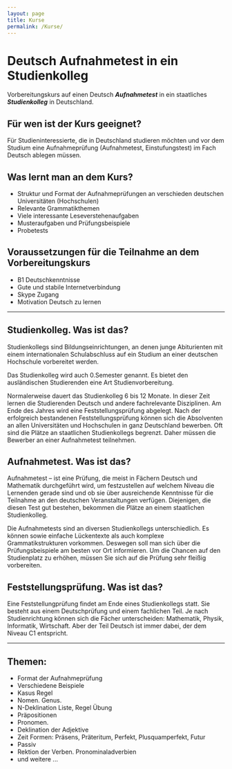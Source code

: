 ```yaml
---
layout: page
title: Kurse
permalink: /Kurse/
---
```


# Deutsch Aufnahmetest in ein Studienkolleg

Vorbereitungskurs auf einen Deutsch ***Aufnahmetest*** in ein staatliches ***Studienkolleg*** in Deutschland. 

## Für wen ist der Kurs geeignet? 
 
Für Studieninteressierte, die in Deutschland studieren möchten und vor dem Studium eine Aufnahmeprüfung (Aufnahmetest, Einstufungstest) im Fach Deutsch ablegen müssen.  
 
## Was lernt man an dem Kurs? 

- Struktur und Format der Aufnahmeprüfungen an verschieden deutschen Universitäten (Hochschulen) 
- Relevante Grammatikthemen  
- Viele interessante Leseverstehenaufgaben 
- Musteraufgaben und Prüfungsbeispiele 
- Probetests  

## Voraussetzungen für die Teilnahme an dem Vorbereitungskurs 
- B1 Deutschkenntnisse 
- Gute und stabile Internetverbindung 
- Skype Zugang  
- Motivation Deutsch zu lernen 
 
--- 

## Studienkolleg. Was ist das?  
 
Studienkollegs sind Bildungseinrichtungen, an denen junge Abiturienten mit einem internationalen Schulabschluss auf ein Studium an einer deutschen Hochschule vorbereitet werden.  

Das Studienkolleg wird auch 0.Semester genannt. Es bietet den ausländischen Studierenden eine Art Studienvorbereitung. 

Normalerweise dauert das Studienkolleg 6 bis 12 Monate. In dieser Zeit lernen die Studierenden Deutsch und andere fachrelevante Disziplinen. Am Ende des Jahres wird eine Feststellungsprüfung abgelegt. Nach der erfolgreich bestandenen Feststellungsprüfung können sich die Absolventen an allen Universitäten und Hochschulen in ganz Deutschland bewerben. Oft sind die Plätze an staatlichen Studienkollegs begrenzt. Daher müssen die Bewerber an einer Aufnahmetest teilnehmen.  

## Aufnahmetest. Was ist das?  

Aufnahmetest – ist eine Prüfung, die meist in Fächern Deutsch und Mathematik durchgeführt wird, um festzustellen auf welchem Niveau die Lernenden gerade sind und ob sie über ausreichende Kenntnisse für die Teilnahme an den deutschen Veranstaltungen verfügen. Diejenigen, die diesen Test gut bestehen, bekommen die Plätze an einem staatlichen Studienkolleg.  

Die Aufnahmetests sind an diversen Studienkollegs unterschiedlich. Es können sowie einfache Lückentexte als auch komplexe Grammatikstrukturen vorkommen. Deswegen soll man sich über die Prüfungsbeispiele am besten vor Ort informieren. Um die Chancen auf den Studienplatz zu erhöhen, müssen Sie sich auf die Prüfung sehr fleißig vorbereiten.  

 
## Feststellungsprüfung. Was ist das?  

Eine Feststellungprüfung findet am Ende eines Studienkollegs statt. Sie besteht aus einem Deutschprüfung und einem fachlichen Teil. Je nach Studienrichtung können sich die Fächer unterscheiden: Mathematik, Physik, Informatik, Wirtschaft. Aber der Teil Deutsch ist immer dabei, der dem Niveau C1 entspricht. 
 
---

## Themen:  

- Format der Aufnahmeprüfung
- Verschiedene Beispiele 
- Kasus Regel 
- Nomen. Genus.  
- N-Deklination Liste, Regel Übung 
- Präpositionen 
- Pronomen. 
- Deklination der Adjektive  
- Zeit Formen: Präsens, Präteritum, Perfekt, Plusquamperfekt, Futur  
- Passiv  
- Rektion der Verben. Pronominaladverbien 
- und weitere ... 
